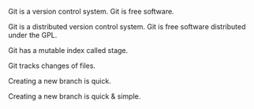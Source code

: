 Git is a version control system.
Git is free software.

Git is a distributed version control system.
Git is free software distributed under the GPL.

Git has a mutable index called stage.


Git tracks changes of files.





Creating a new branch is quick.


Creating a new branch is quick & simple.